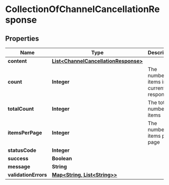 
# CollectionOfChannelCancellationResponse

## Properties
Name | Type | Description | Notes
------------ | ------------- | ------------- | -------------
**content** | [**List&lt;ChannelCancellationResponse&gt;**](ChannelCancellationResponse.md) |  |  [optional]
**count** | **Integer** | The number of items in the current response |  [optional]
**totalCount** | **Integer** | The total number of items |  [optional]
**itemsPerPage** | **Integer** | The number of items per page |  [optional]
**statusCode** | **Integer** |  |  [optional]
**success** | **Boolean** |  |  [optional]
**message** | **String** |  |  [optional]
**validationErrors** | [**Map&lt;String, List&lt;String&gt;&gt;**](List.md) |  |  [optional]



